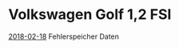 # Volkswagen Golf 1,2 FSI

[2018-02-18](/Golf%20MK6/WVWZZZ1KZBW331111%20Volkswagen%20Golf%202018-02-18.txt) Fehlerspeicher Daten
